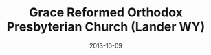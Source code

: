 ---
date: &id001 2013-10-09
end_date: null
location:
  address: 545 Main Street
  city: Lander
  state: WY
minister:
- end: null
  name: Philip B. Strong
  start: 2013-01-01
  type: Organizing Pastor
- end: null
  name: Philip B. Strong
  start: 2013-01-01
  type: pastor
ministers:
- Philip B. Strong
- Philip B. Strong
name: Grace Reformed Orthodox Presbyterian Church
names:
- end: 2013-10-09
  name: Grace Reformed Fellowship Chapel, OPC
  start: 2012-08-01
- end: null
  name: Grace Reformed Orthodox Presbyterian Church
  start: 2013-10-09
origination_date: *id001
raw_data: "WYOMING\nLander\n\nGrace Reformed Fellowship Chapel, OPC (August 2012\u2013\
  October 9, 2013)\nGrace Reformed Orthodox Presbyterian Church (October 9, 2013\u2013\
  \ )\n545 Main Street\nOrg. Pastor: Philip B. Strong, 2013\nPastor: Philip B. Strong,\
  \ 2013"
received_from: null
states:
- WY
status:
  active: true
  end_date: null
  reason: null
  received_from: null
  withdrawal_to: null
title: Grace Reformed Orthodox Presbyterian Church (Lander WY)

---
